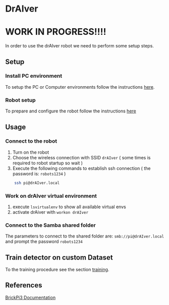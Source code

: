 # DrAIver #

# WORK IN PROGRESS!!!!

In order to use the drAIver robot we need to perform some setup steps.

## Setup ##

### Install PC environment ###

To setup the PC or Computer environments follow the instructions [here](https://github.com/MarcoSignoretto/drAIver/blob/master/readme/ENVIRONMENT_SETUP.md).

### Robot setup ###

To prepare and configure the robot follow the instructions [here](https://github.com/MarcoSignoretto/drAIver/blob/master/readme/ROBOT_SETUP.md)

## Usage ##

### Connect to the robot ###

1. Turn on the robot
2. Choose the wireless connection with SSID ```drAIver``` ( some times is required to robot startup so wait )
3. Execute the following commands to establish ssh connection ( the password is: ```robots1234``` )
```sh
	ssh pi@drAIver.local
```

### Work on drAIver virtual environment ###

1. execute ```lsvirtualenv``` to show all available virtual envs
2. activate drAiver with ```workon drAIver```

### Connect to the Samba shared folder ###

The parameters to connect to the shared folder are: ```smb://pi@drAIver.local``` and prompt the password ```robots1234```

## Train detector on custom Dataset

To the training procedure see the section [training](https://github.com/MarcoSignoretto/drAIver/blob/master/readme/OBJECT_DETECTOR_TRAINING.md).

## References ##

[BrickPi3 Documentation](http://www.aplu.ch/classdoc/dexter/brickpi3.BrickPi3-class.html)

